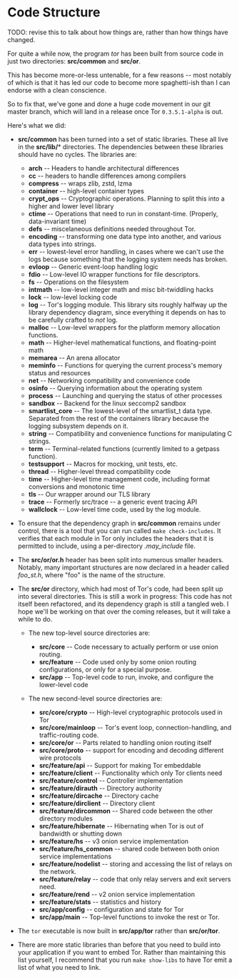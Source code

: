 # Code Structure

TODO: revise this to talk about how things are, rather than how things
have changed.

For quite a while now, the program *tor* has been built from source
code in just two directories: **src/common** and **src/or**.

This has become more-or-less untenable, for a few reasons -- most
notably of which is that it has led our code to become more
spaghetti-ish than I can endorse with a clean conscience.

So to fix that, we've gone and done a huge code movement in our git
master branch, which will land in a release once Tor `0.3.5.1-alpha` is
out.

Here's what we did:

  * **src/common** has been turned into a set of static libraries.  These
all live in the **src/lib/*** directories.  The dependencies between
these libraries should have no cycles.  The libraries are:

    - **arch** -- Headers to handle architectural differences
    - **cc** -- headers to handle differences among compilers
    - **compress** -- wraps zlib, zstd, lzma
    - **container** -- high-level container types
    - **crypt_ops** -- Cryptographic operations. Planning to split this into
a higher and lower level library
    - **ctime** -- Operations that need to run in constant-time. (Properly,
data-invariant time)
    - **defs** -- miscelaneous definitions needed throughout Tor.
    - **encoding** -- transforming one data type into another, and various
data types into strings.
    - **err** -- lowest-level error handling, in cases where we can't use
the logs because something that the logging system needs has broken.
    - **evloop** -- Generic event-loop handling logic
    - **fdio** -- Low-level IO wrapper functions for file descriptors.
    - **fs** -- Operations on the filesystem
    - **intmath** -- low-level integer math and misc bit-twiddling hacks
    - **lock** -- low-level locking code
    - **log** -- Tor's logging module.  This library sits roughly halfway up
the library dependency diagram, since everything it depends on has to
be carefully crafted to *not* log.
    - **malloc** -- Low-level wrappers for the platform memory allocation functions.
    - **math** -- Higher-level mathematical functions, and floating-point math
    - **memarea** -- An arena allocator
    - **meminfo** -- Functions for querying the current process's memory
status and resources
    - **net** -- Networking compatibility and convenience code
    - **osinfo** -- Querying information about the operating system
    - **process** -- Launching and querying the status of other processes
    - **sandbox** -- Backend for the linux seccomp2 sandbox
    - **smartlist_core** -- The lowest-level of the smartlist_t data type.
Separated from the rest of the containers library because the logging
subsystem depends on it.
    - **string** -- Compatibility and convenience functions for manipulating
C strings.
    - **term** -- Terminal-related functions (currently limited to a getpass
function).
    - **testsupport** -- Macros for mocking, unit tests, etc.
    - **thread** -- Higher-level thread compatibility code
    - **time** -- Higher-level time management code, including format
conversions and monotonic time
    - **tls** -- Our wrapper around our TLS library
    - **trace** -- Formerly src/trace -- a generic event tracing API
    - **wallclock** -- Low-level time code, used by the log module.

  * To ensure that the dependency graph in **src/common** remains under
control, there is a tool that you can run called `make
check-includes`.  It verifies that each module in Tor only includes
the headers that it is permitted to include, using a per-directory
*.may_include* file.

  * The **src/or/or.h** header has been split into numerous smaller
headers.  Notably, many important structures are now declared in a
header called *foo_st.h*, where "foo" is the name of the structure.

  * The **src/or** directory, which had most of Tor's code, had been split
up into several directories.  This is still a work in progress:  This
code has not itself been refactored, and its dependency graph is still
a tangled web.  I hope we'll be working on that over the coming
releases, but it will take a while to do.

    - The new top-level source directories are:
        - **src/core** -- Code necessary to actually perform or use onion routing.
        - **src/feature** -- Code used only by some onion routing
configurations, or only for a special purpose.
        - **src/app** -- Top-level code to run, invoke, and configure the
lower-level code

    - The new second-level source directories are:
        - **src/core/crypto** -- High-level cryptographic protocols used in Tor
        - **src/core/mainloop** -- Tor's event loop, connection-handling, and
traffic-routing code.
        - **src/core/or** -- Parts related to handling onion routing itself
        - **src/core/proto** -- support for encoding and decoding different
wire protocols
        - **src/feature/api** -- Support for making Tor embeddable
        - **src/feature/client** -- Functionality which only Tor clients need
        - **src/feature/control** -- Controller implementation
        - **src/feature/dirauth** -- Directory authority
        - **src/feature/dircache** -- Directory cache
        - **src/feature/dirclient** -- Directory client
        - **src/feature/dircommon** -- Shared code between the other directory modules
        - **src/feature/hibernate** -- Hibernating when Tor is out of bandwidth
or shutting down
        - **src/feature/hs** -- v3 onion service implementation
        - **src/feature/hs_common** -- shared code between both onion service
implementations
        - **src/feature/nodelist** -- storing and accessing the list of relays on
the network.
        - **src/feature/relay** -- code that only relay servers and exit servers need.
        - **src/feature/rend** -- v2 onion service implementation
        - **src/feature/stats** -- statistics and history
        - **src/app/config** -- configuration and state for Tor
        - **src/app/main** -- Top-level functions to invoke the rest or Tor.

  * The `tor` executable is now built in **src/app/tor** rather than **src/or/tor**.

  * There are more static libraries than before that you need to build
into your application if you want to embed Tor.  Rather than
maintaining this list yourself, I recommend that you run `make
show-libs` to have Tor emit a list of what you need to link.
